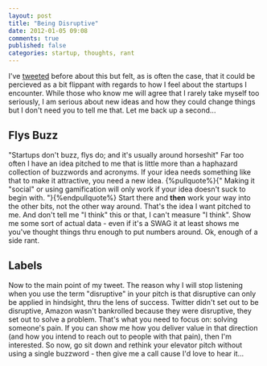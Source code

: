 ```yaml
---
layout: post
title: "Being Disruptive"
date: 2012-01-05 09:08
comments: true
published: false
categories: startup, thoughts, rant
---
```


I've [tweeted](http://twitter.com/davidmohara/status/144168515207823361) before about this but felt, as is often the case, that it could be percieved as a bit
flippant with regards to how I feel about the startups I encounter. While those
who know me will agree that I rarely take myself too seriously, I am serious
about new ideas and how they could change things but I don't need you to tell me
that. Let me back up a second...

## Flys Buzz
"Startups don't buzz, flys do; and it's usually around horseshit" Far too often
I have an idea pitched to me that is little more than a haphazard collection of
buzzwords and acronyms. If your idea needs something like that to make it
attractive, you need a new idea. {%pullquote%}{" Making it "social" or using gamification will only work if your idea doesn't suck to begin with. "}{%endpullquote%} Start there and **then** work
your way into the other bits, not the other way around. That's the idea I want
pitched to me. And don't tell me "I think" this or that, I can't measure "I
think". Show me some sort of actual data - even if it's a SWAG it at least shows
me you've thought things thru enough to put numbers around. Ok, enough of a side
rant.

## Labels
Now to the main point of my tweet. The reason why I will stop listening when you
use the term "disruptive" in your pitch is that disruptive
can only be applied in hindsight, thru the lens of
success. Twitter didn't set out to be disruptive, Amazon wasn't bankrolled
because they were disruptive, they set out to solve a problem. That's
what you need to focus on: solving someone's pain. If you can show me how you
deliver value in that direction (and how you intend to reach out to people with that pain), then I'm
interested. So now, go sit down and rethink your elevator pitch without using
a single buzzword - then give me a call cause I'd love to hear it...

